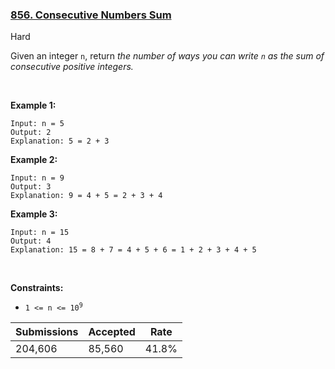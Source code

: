 ### [856. Consecutive Numbers Sum](https://leetcode.com/problems/consecutive-numbers-sum/description/)

Hard

Given an integer `` n ``, return _the number of ways you can write _`` n ``_ as the sum of consecutive positive integers._

 

<strong class="example">Example 1:</strong>

```
Input: n = 5
Output: 2
Explanation: 5 = 2 + 3
```

<strong class="example">Example 2:</strong>

```
Input: n = 9
Output: 3
Explanation: 9 = 4 + 5 = 2 + 3 + 4
```

<strong class="example">Example 3:</strong>

```
Input: n = 15
Output: 4
Explanation: 15 = 8 + 7 = 4 + 5 + 6 = 1 + 2 + 3 + 4 + 5
```

 

__Constraints:__

*   <code>1 <= n <= 10<sup>9</sup></code>

| Submissions    | Accepted     | Rate   |
| -------------- | ------------ | ------ |
| 204,606 | 85,560 | 41.8% |